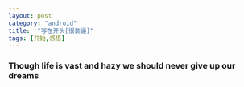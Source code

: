 ```yaml
---
layout: post
category: "android"
title:  "写在开头[很装逼]"
tags: [开始,感悟]
---
```

### Though life is  vast and hazy we should never give up our dreams

